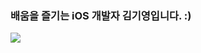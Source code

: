 ### 배움을 즐기는 iOS 개발자 김기영입니다. :)
 <img src="https://user-images.githubusercontent.com/81291116/229459431-651393ef-d23b-4fea-bfbf-1f17602d666f.gif" />
